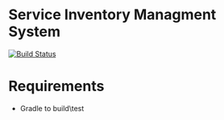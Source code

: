 # Service Inventory Managment System
[![Build Status](https://drone.faavne.no/api/badges/ServiceInventoryManagementSystem/inventory-management-system/status.svg)](https://drone.faavne.no/ServiceInventoryManagementSystem/inventory-management-system)




# Requirements
 - Gradle to build\test


